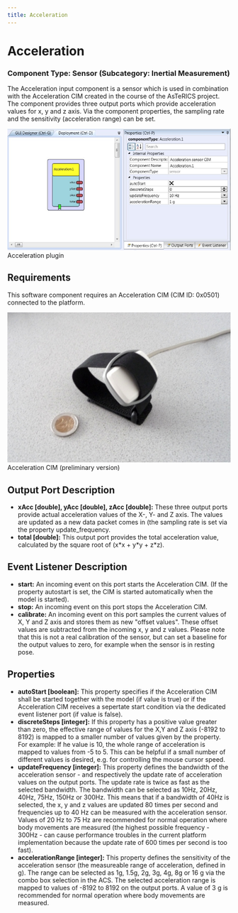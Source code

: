 ```yaml
---
title: Acceleration
---
```


# Acceleration

### Component Type: Sensor (Subcategory: Inertial Measurement)

The Acceleration input component is a sensor which is used in combination with the Acceleration CIM created in the course of the AsTeRICS project. The component provides three output ports which provide acceleration values for x, y and z axis. Via the component properties, the sampling rate and the sensitivity (acceleration range) can be set.

![Screenshot: Acceleration plugin](./img/Acceleration.jpg "Screenshot: Acceleration plugin")  
Acceleration plugin

## Requirements

This software component requires an Acceleration CIM (CIM ID: 0x0501) connected to the platform.

![Acceleration CIM](./img/Acceleration_CIM.jpg "Acceleration CIM")  
Acceleration CIM (preliminary version)

## Output Port Description

- **xAcc \[double\], yAcc \[double\], zAcc \[double\]:** These three output ports provide actual acceleration values of the X-, Y- and Z axis. The values are updated as a new data packet comes in (the sampling rate is set via the property update_frequency.
- **total \[double\]:** This output port provides the total acceleration value, calculated by the square root of (x\*x + y\*y + z\*z).

## Event Listener Description

- **start:** An incoming event on this port starts the Acceleration CIM. (If the property autostart is set, the CIM is started automatically when the model is started).
- **stop:** An incoming event on this port stops the Acceleration CIM.
- **calibrate:** An incoming event on this port samples the current values of X, Y and Z axis and stores them as new "offset values". These offset values are subtracted from the incoming x, y and z values. Please note that this is not a real calibration of the sensor, but can set a baseline for the output values to zero, for example when the sensor is in resting pose.

## Properties

- **autoStart \[boolean\]:** This property specifies if the Acceleration CIM shall be started together with the model (if value is true) or if the Acceleration CIM receives a sepertate start condition via the dedicated event listener port (if value is false).
- **discreteSteps \[integer\]:** If this property has a positive value greater than zero, the effective range of values for the X,Y and Z axis (-8192 to 8192) is mapped to a smaller number of values given by the property. For example: If he value is 10, the whole range of acceleration is mapped to values from -5 to 5. This can be helpful if a small number of different values is desired, e.g. for controlling the mouse cursor speed.
- **updateFrequency \[integer\]:** This property defines the bandwidth of the acceleration sensor - and respectively the update rate of acceleration values on the output ports. The update rate is twice as fast as the selected bandwidth. The bandwidth can be selected as 10Hz, 20Hz, 40Hz, 75Hz, 150Hz or 300Hz. This means that if a bandwidth of 40Hz is selected, the x, y and z values are updated 80 times per second and frequencies up to 40 Hz can be measured with the acceleration sensor. Values of 20 Hz to 75 Hz are recommended for normal operation where body movements are measured (the highest possible frequency - 300Hz - can cause performance troubles in the current platform implementation because the update rate of 600 times per second is too fast).
- **accelerationRange \[integer\]:** This property defines the sensitivity of the acceleration sensor (the measureable range of acceleration, defined in g). The range can be selected as 1g, 1.5g, 2g, 3g, 4g, 8g or 16 g via the combo box selection in the ACS. The selected acceleration range is mapped to values of -8192 to 8192 on the output ports. A value of 3 g is recommended for normal operation where body movements are measured.
